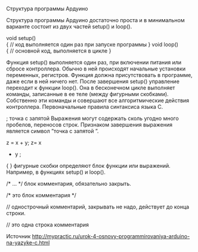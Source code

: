 Cтруктура программы Ардуино

Структура программы Ардуино  достаточно проста и в минимальном варианте состоит из двух частей setup() и loop().

void setup()  
    { 
        //  код выполняется один раз при запуске программы 
    }
void loop()  
    {
        // основной код, выполняется в цикле 
    }

Функция setup() выполняется один раз, при включении питания или  сбросе контроллера. Обычно в ней происходят начальные установки  переменных, регистров. Функция должна присутствовать в программе, даже  если в ней ничего нет.
После завершения setup() управление переходит к функции loop().  Она в  бесконечном цикле выполняет команды, записанные в ее теле (между  фигурными скобками). Собственно эти команды и совершают все  алгоритмические действия контроллера.
Первоначальные правила синтаксиса языка C.

;  точка с запятой  Выражения могут содержать сколь  угодно много пробелов, переносов строк. Признаком завершения выражения  является символ ”точка с запятой ”.

z = x + y; 
z=      x     
+ y ;
  
{   }  фигурные скобки определяют блок функции или выражений. Например, в функциях setup() и loop().

/* … */ блок комментария, обязательно закрыть.

/* это блок      комментария  */

// однострочный комментарий, закрывать не надо, действует до конца строки.

// это одна строка комментария

Источник http://mypractic.ru/urok-4-osnovy-programmirovaniya-arduino-na-yazyke-c.html
